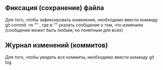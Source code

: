 ## Фиксация (сохранение) файла

Для того, чтобы зафиксировать изменения, необходимо ввести команду git commit -m "" , где в "" указать сообщение о том, что изменили (сообщение может быть любым, но понятным для всех)

## Журнал изменений (коммитов)

Для того, чтобы увидеть все коммиты, необходимо ввести команду git log

